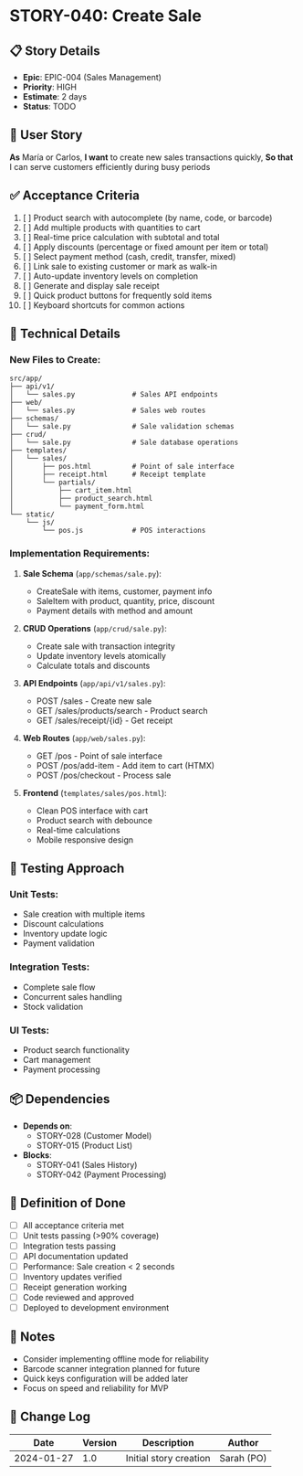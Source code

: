 # STORY-040: Create Sale

## 📋 Story Details
- **Epic**: EPIC-004 (Sales Management)
- **Priority**: HIGH
- **Estimate**: 2 days
- **Status**: TODO

## 🎯 User Story
**As** María or Carlos,
**I want** to create new sales transactions quickly,
**So that** I can serve customers efficiently during busy periods

## ✅ Acceptance Criteria
1. [ ] Product search with autocomplete (by name, code, or barcode)
2. [ ] Add multiple products with quantities to cart
3. [ ] Real-time price calculation with subtotal and total
4. [ ] Apply discounts (percentage or fixed amount per item or total)
5. [ ] Select payment method (cash, credit, transfer, mixed)
6. [ ] Link sale to existing customer or mark as walk-in
7. [ ] Auto-update inventory levels on completion
8. [ ] Generate and display sale receipt
9. [ ] Quick product buttons for frequently sold items
10. [ ] Keyboard shortcuts for common actions

## 🔧 Technical Details

### New Files to Create:
```
src/app/
├── api/v1/
│   └── sales.py              # Sales API endpoints
├── web/
│   └── sales.py              # Sales web routes
├── schemas/
│   └── sale.py               # Sale validation schemas
├── crud/
│   └── sale.py               # Sale database operations
├── templates/
│   └── sales/
│       ├── pos.html          # Point of sale interface
│       ├── receipt.html      # Receipt template
│       └── partials/
│           ├── cart_item.html
│           ├── product_search.html
│           └── payment_form.html
└── static/
    └── js/
        └── pos.js            # POS interactions
```

### Implementation Requirements:

1. **Sale Schema** (`app/schemas/sale.py`):
   - CreateSale with items, customer, payment info
   - SaleItem with product, quantity, price, discount
   - Payment details with method and amount

2. **CRUD Operations** (`app/crud/sale.py`):
   - Create sale with transaction integrity
   - Update inventory levels atomically
   - Calculate totals and discounts

3. **API Endpoints** (`app/api/v1/sales.py`):
   - POST /sales - Create new sale
   - GET /sales/products/search - Product search
   - GET /sales/receipt/{id} - Get receipt

4. **Web Routes** (`app/web/sales.py`):
   - GET /pos - Point of sale interface
   - POST /pos/add-item - Add item to cart (HTMX)
   - POST /pos/checkout - Process sale

5. **Frontend** (`templates/sales/pos.html`):
   - Clean POS interface with cart
   - Product search with debounce
   - Real-time calculations
   - Mobile responsive design

## 🧪 Testing Approach

### Unit Tests:
- Sale creation with multiple items
- Discount calculations
- Inventory update logic
- Payment validation

### Integration Tests:
- Complete sale flow
- Concurrent sales handling
- Stock validation

### UI Tests:
- Product search functionality
- Cart management
- Payment processing

## 📦 Dependencies
- **Depends on**:
  - STORY-028 (Customer Model)
  - STORY-015 (Product List)
- **Blocks**:
  - STORY-041 (Sales History)
  - STORY-042 (Payment Processing)

## 🎯 Definition of Done
- [ ] All acceptance criteria met
- [ ] Unit tests passing (>90% coverage)
- [ ] Integration tests passing
- [ ] API documentation updated
- [ ] Performance: Sale creation < 2 seconds
- [ ] Inventory updates verified
- [ ] Receipt generation working
- [ ] Code reviewed and approved
- [ ] Deployed to development environment

## 📝 Notes
- Consider implementing offline mode for reliability
- Barcode scanner integration planned for future
- Quick keys configuration will be added later
- Focus on speed and reliability for MVP

## 🔄 Change Log
| Date | Version | Description | Author |
|------|---------|-------------|--------|
| 2024-01-27 | 1.0 | Initial story creation | Sarah (PO) |
